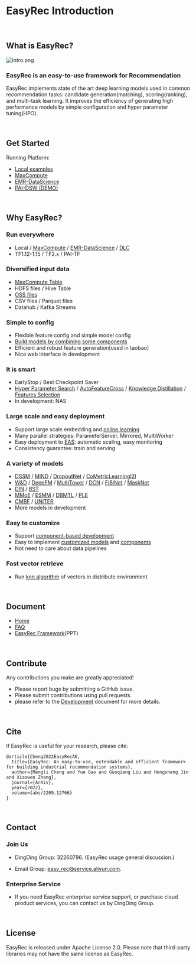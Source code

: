 # EasyRec Introduction

&#160;

## What is EasyRec?

![intro.png](docs/images/intro.png)

### EasyRec is an easy-to-use framework for Recommendation

EasyRec implements state of the art deep learning models used in common recommendation tasks: candidate generation(matching), scoring(ranking), and multi-task learning. It improves the efficiency of generating high performance models by simple configuration and hyper parameter tuning(HPO).

&#160;

## Get Started

Running Platform:

- [Local examples](examples/readme.md)
- [MaxCompute](docs/source/quick_start/mc_tutorial.md)
- [EMR-DataScience](docs/source/quick_start/emr_tutorial.md)
- [PAI-DSW (DEMO)](https://dsw-dev.data.aliyun.com/#/?fileUrl=http://easyrec.oss-cn-beijing.aliyuncs.com/dsw/easy_rec_demo.ipynb&fileName=EasyRec_DeepFM.ipynb)

&#160;

## Why EasyRec?

### Run everywhere

- Local / [MaxCompute](https://help.aliyun.com/product/27797.html) / [EMR-DataScience](https://help.aliyun.com/document_detail/170836.html) / [DLC](https://www.alibabacloud.com/help/zh/doc-detail/165137.htm)
- TF1.12-1.15 / TF2.x / PAI-TF

### Diversified input data

- [MaxCompute Table](https://help.aliyun.com/document_detail/27819.html)
- HDFS files / Hive Table
- [OSS files](https://help.aliyun.com/product/31815.html)
- CSV files / Parquet files
- Datahub / Kafka Streams

### Simple to config

- Flexible feature config and simple model config
- [Build models by combining some components](docs/source/component/backbone.md)
- Efficient and robust feature generation\[used in taobao\]
- Nice web interface in development

### It is smart

- EarlyStop / Best Checkpoint Saver
- [Hyper Parameter Search](docs/source/automl/hpo_pai.md) / [AutoFeatureCross](docs/source/automl/auto_cross_emr.md) / [Knowledge Distillation](docs/source/kd.md) / [Features Selection](docs/source/feature/feature.rst#id4)
- In development: NAS

### Large scale and easy deployment

- Support large scale embedding and [online learning](docs/source/online_train.md)
- Many parallel strategies: ParameterServer, Mirrored, MultiWorker
- Easy deployment to [EAS](https://help.aliyun.com/document_detail/113696.html): automatic scaling, easy monitoring
- Consistency guarantee: train and serving

### A variety of models

- [DSSM](docs/source/models/dssm.md) / [MIND](docs/source/models/mind.md) / [DropoutNet](docs/source/models/dropoutnet.md) / [CoMetricLearningI2I](docs/source/models/co_metric_learning_i2i.md)
- [W&D](docs/source/models/wide_and_deep.md) / [DeepFM](docs/source/models/deepfm.md) / [MultiTower](docs/source/models/multi_tower.md) / [DCN](docs/source/models/dcn.md) / [FiBiNet](docs/source/models/fibinet.md) / [MaskNet](docs/source/models/masknet.md)
- [DIN](docs/source/models/din.md) / [BST](docs/source/models/bst.md)
- [MMoE](docs/source/models/mmoe.md) / [ESMM](docs/source/models/esmm.md) / [DBMTL](docs/source/models/dbmtl.md) / [PLE](docs/source/models/ple.md)
- [CMBF](docs/source/models/cmbf.md) / [UNITER](docs/source/models/uniter.md)
- More models in development

### Easy to customize

- Support [component-based development](docs/source/component/backbone.md)
- Easy to implement [customized models](docs/source/models/user_define.md) and [components](docs/source/component/backbone.md#id12)
- Not need to care about data pipelines

### Fast vector retrieve

- Run [knn algorithm](docs/source/vector_retrieve.md) of vectors in distribute environment

&#160;

## Document

- [Home](https://easyrec.readthedocs.io/en/latest/)
- [FAQ](https://easyrec.readthedocs.io/en/latest/faq.html)
- [EasyRec Framework](https://easyrec.oss-cn-beijing.aliyuncs.com/docs/EasyRec.pptx)(PPT)

&#160;

## Contribute

Any contributions you make are greatly appreciated!

- Please report bugs by submitting a GitHub issue.
- Please submit contributions using pull requests.
- please refer to the [Development](docs/source/develop.md) document for more details.

&#160;

## Cite

If EasyRec is useful for your research, please cite:

```
@article{Cheng2022EasyRecAE,
  title={EasyRec: An easy-to-use, extendable and efficient framework for building industrial recommendation systems},
  author={Mengli Cheng and Yue Gao and Guoqiang Liu and Hongsheng Jin and Xiaowen Zhang},
  journal={ArXiv},
  year={2022},
  volume={abs/2209.12766}
}
```

&#160;

## Contact

### Join Us

- DingDing Group: 32260796. (EasyRec usage general discussion.)

- Email Group: easy_rec@service.aliyun.com.

### Enterprise Service

- If you need EasyRec enterprise service support, or purchase cloud product services, you can contact us by DingDing Group.

&#160;

## License

EasyRec is released under Apache License 2.0. Please note that third-party libraries may not have the same license as EasyRec.
